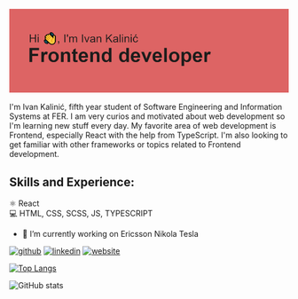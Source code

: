 ![](https://github.com/IvanKalinic/IvanKalinic/blob/main/header.png)

I'm Ivan Kalinić, fifth year student of Software Engineering and Information Systems at FER. I am very curios and motivated about web development so I'm learning new stuff every day. My favorite area of web development is Frontend, especially React with the help from TypeScript. I'm also looking to get familiar with other frameworks or topics related to Frontend development.

## Skills and Experience:   
⚛️ React    
💻 HTML, CSS, SCSS, JS, TYPESCRIPT


- 🔭 I’m currently working on Ericsson Nikola Tesla 


[<img src='https://cdn.jsdelivr.net/npm/simple-icons@3.0.1/icons/github.svg' alt='github' height='40'>](https://github.com/IvanKalinic)  [<img src='https://cdn.jsdelivr.net/npm/simple-icons@3.0.1/icons/linkedin.svg' alt='linkedin' height='40'>](https://www.linkedin.com/in/ivan-kalinić-a6203a203/)  [<img src='https://cdn.jsdelivr.net/npm/simple-icons@3.0.1/icons/icloud.svg' alt='website' height='40'>](https://github.com/IvanKalinic)  

[![Top Langs](https://github-readme-stats.vercel.app/api/top-langs/?username=IvanKalinic)](https://github.com/anuraghazra/github-readme-stats)

![GitHub stats](https://github-readme-stats.vercel.app/api?username=IvanKalinic&show_icons=true)  

